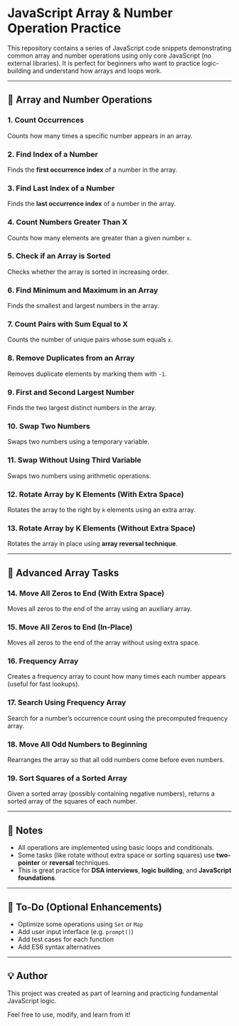 # JavaScript Array & Number Operation Practice

This repository contains a series of JavaScript code snippets demonstrating common array and number operations using only core JavaScript (no external libraries). It is perfect for beginners who want to practice logic-building and understand how arrays and loops work.

---

## 🧮 Array and Number Operations

### 1. Count Occurrences
Counts how many times a specific number appears in an array.

### 2. Find Index of a Number
Finds the **first occurrence index** of a number in the array.

### 3. Find Last Index of a Number
Finds the **last occurrence index** of a number in the array.

### 4. Count Numbers Greater Than X
Counts how many elements are greater than a given number `x`.

### 5. Check if an Array is Sorted
Checks whether the array is sorted in increasing order.

### 6. Find Minimum and Maximum in an Array
Finds the smallest and largest numbers in the array.

### 7. Count Pairs with Sum Equal to X
Counts the number of unique pairs whose sum equals `x`.

### 8. Remove Duplicates from an Array
Removes duplicate elements by marking them with `-1`.

### 9. First and Second Largest Number
Finds the two largest distinct numbers in the array.

### 10. Swap Two Numbers
Swaps two numbers using a temporary variable.

### 11. Swap Without Using Third Variable
Swaps two numbers using arithmetic operations.

### 12. Rotate Array by K Elements (With Extra Space)
Rotates the array to the right by `k` elements using an extra array.

### 13. Rotate Array by K Elements (Without Extra Space)
Rotates the array in place using **array reversal technique**.

---

## 🚀 Advanced Array Tasks

### 14. Move All Zeros to End (With Extra Space)
Moves all zeros to the end of the array using an auxiliary array.

### 15. Move All Zeros to End (In-Place)
Moves all zeros to the end of the array without using extra space.

### 16. Frequency Array
Creates a frequency array to count how many times each number appears (useful for fast lookups).

### 17. Search Using Frequency Array
Search for a number’s occurrence count using the precomputed frequency array.

### 18. Move All Odd Numbers to Beginning
Rearranges the array so that all odd numbers come before even numbers.

### 19. Sort Squares of a Sorted Array
Given a sorted array (possibly containing negative numbers), returns a sorted array of the squares of each number.

---

## 📂 Notes

- All operations are implemented using basic loops and conditionals.
- Some tasks (like rotate without extra space or sorting squares) use **two-pointer** or **reversal** techniques.
- This is great practice for **DSA interviews**, **logic building**, and **JavaScript foundations**.

---

## 🧠 To-Do (Optional Enhancements)

- Optimize some operations using `Set` or `Map`
- Add user input interface (e.g. `prompt()`)
- Add test cases for each function
- Add ES6 syntax alternatives

---

## 💡 Author

This project was created as part of learning and practicing fundamental JavaScript logic.

Feel free to use, modify, and learn from it!

